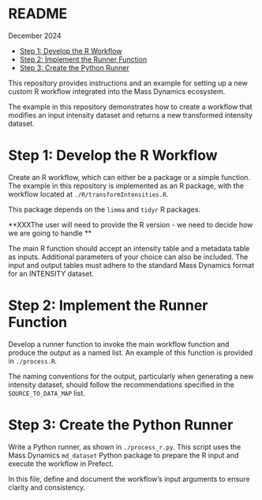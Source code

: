README
================
December 2024

- [Step 1: Develop the R Workflow](#step-1-develop-the-r-workflow)
- [Step 2: Implement the Runner
  Function](#step-2-implement-the-runner-function)
- [Step 3: Create the Python Runner](#step-3-create-the-python-runner)

This repository provides instructions and an example for setting up a
new custom R workflow integrated into the Mass Dynamics ecosystem.

The example in this repository demonstrates how to create a workflow
that modifies an input intensity dataset and returns a new transformed
intensity dataset.

# Step 1: Develop the R Workflow

Create an R workflow, which can either be a package or a simple
function. The example in this repository is implemented as an R package,
with the workflow located at `./R/transformIntensities.R`.

This package depends on the `limma` and `tidyr` R packages.

**XXXThe user will need to provide the R version - we need to decide how
we are going to handle **

The main R function should accept an intensity table and a metadata
table as inputs. Additional parameters of your choice can also be
included. The input and output tables must adhere to the standard Mass
Dynamics format for an INTENSITY dataset.

# Step 2: Implement the Runner Function

Develop a runner function to invoke the main workflow function and
produce the output as a named list. An example of this function is
provided in `./process.R`.

The naming conventions for the output, particularly when generating a
new intensity dataset, should follow the recommendations specified in
the `SOURCE_TO_DATA_MAP` list.

# Step 3: Create the Python Runner

Write a Python runner, as shown in `./process_r.py`. This script uses
the Mass Dynamics `md_dataset` Python package to prepare the R input and
execute the workflow in Prefect.

In this file, define and document the workflow’s input arguments to
ensure clarity and consistency.
